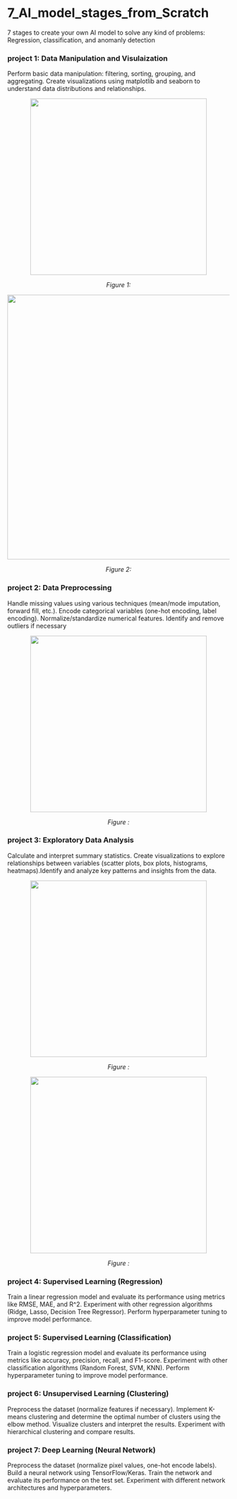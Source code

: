 # 7_AI_model_stages_from_Scratch
7 stages to create your own AI model to solve any kind of problems: Regression, classification, and anomanly detection

### project 1: Data Manipulation and Visulaization 
Perform basic data manipulation: filtering, sorting, grouping, and aggregating. Create visualizations using matplotlib and seaborn to understand data distributions and relationships.
<br>
<div align="center">
  <img src="https://github.com/user-attachments/assets/b2e4325a-f6ee-4324-aace-9c35746075ec" width="400">
  <p><em>Figure 1: </em></p>
</div>
<div align="center">
  <img src="https://github.com/user-attachments/assets/0ebc271e-d878-4738-8565-34c1fb7a40d9" width="600">
  <p><em>Figure 2: </em></p>
</div>




### project 2: Data Preprocessing
Handle missing values using various techniques (mean/mode imputation, forward fill, etc.). Encode categorical variables (one-hot encoding, label encoding). Normalize/standardize numerical features. Identify and remove outliers if necessary

<div align="center">
  <img src="https://github.com/user-attachments/assets/f26abf8a-5956-4ba8-8d9c-3a4f9a521845" width="400">
  <p><em>Figure : </em></p>
</div>

### project 3: Exploratory Data Analysis
Calculate and interpret summary statistics. Create visualizations to explore relationships between variables (scatter plots, box plots, histograms, heatmaps).Identify and analyze key patterns and insights from the data.

<div align="center">
  <img src="https://github.com/user-attachments/assets/1ba58ea9-93a6-429c-8008-bdb5e30f96af" width="400">
  <p><em>Figure : </em></p>
</div>

<div align="center">
  <img src="https://github.com/user-attachments/assets/e544db5d-8cf3-4b8a-9f76-67959d1cfb8a" width="400">
  <p><em>Figure : </em></p>
</div>


### project 4: Supervised Learning (Regression)
Train a linear regression model and evaluate its performance using metrics like RMSE, MAE, and R^2. Experiment with other regression algorithms (Ridge, Lasso, Decision Tree Regressor). Perform hyperparameter tuning to improve model performance.

### project 5: Supervised Learning (Classification)
Train a logistic regression model and evaluate its performance using metrics like accuracy, precision, recall, and F1-score. Experiment with other classification algorithms (Random Forest, SVM, KNN). Perform hyperparameter tuning to improve model performance.


### project 6: Unsupervised Learning (Clustering)
Preprocess the dataset (normalize features if necessary). Implement K-means clustering and determine the optimal number of clusters using the elbow method. Visualize clusters and interpret the results. Experiment with hierarchical clustering and compare results.

### project 7: Deep Learning (Neural Network)
Preprocess the dataset (normalize pixel values, one-hot encode labels). Build a neural network using TensorFlow/Keras. Train the network and evaluate its performance on the test set. Experiment with different network architectures and hyperparameters.



